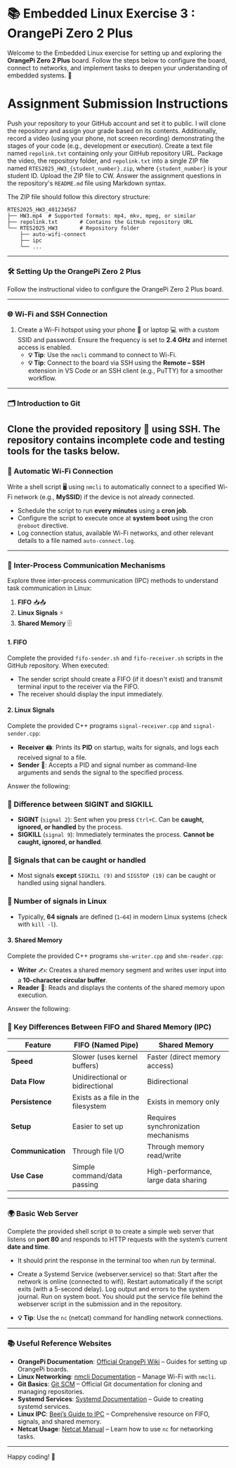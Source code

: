 # 📚 Embedded Linux Exercise 3 : OrangePi Zero 2 Plus

Welcome to the Embedded Linux exercise for setting up and exploring the **OrangePi Zero 2 Plus** board. Follow the steps below to configure the board, connect to networks, and implement tasks to deepen your understanding of embedded systems. 🚀

# Assignment Submission Instructions

Push your repository to your GitHub account and set it to public. I will clone the repository and assign your grade based on its contents. Additionally, record a video (using your phone, not screen recording) demonstrating the stages of your code (e.g., development or execution). Create a text file named `repolink.txt` containing only your GitHub repository URL. Package the video, the repository folder, and `repolink.txt` into a single ZIP file named `RTES2025_HW3_{student_number}.zip`, where `{student_number}` is your student ID. Upload the ZIP file to CW. Answer the assignment questions in the repository's `README.md` file using Markdown syntax.

The ZIP file should follow this directory structure:

```
RTES2025_HW3_401234567
├── HW3.mp4  # Supported formats: mp4, mkv, mpeg, or similar
├── repolink.txt       # Contains the GitHub repository URL
└── RTES2025_HW3       # Repository folder
    ├── auto-wifi-connect
    ├── ipc
    └── ...
```

---

### 🛠️ Setting Up the OrangePi Zero 2 Plus
Follow the instructional video to configure the OrangePi Zero 2 Plus board.

---

### 🌐 Wi-Fi and SSH Connection
1. Create a Wi-Fi hotspot using your phone 📱 or laptop 💻 with a custom SSID and password. Ensure the frequency is set to **2.4 GHz** and internet access is enabled.
   - **💡 Tip**: Use the `nmcli` command to connect to Wi-Fi.
   - **💡 Tip**: Connect to the board via SSH using the **Remote – SSH** extension in VS Code or an SSH client (e.g., PuTTY) for a smoother workflow.

---

### 🗂️ Introduction to Git
Clone the provided repository 📂 using SSH. The repository contains incomplete code and testing tools for the tasks below.
---

### 📡 Automatic Wi-Fi Connection
Write a shell script 🖥️ using `nmcli` to automatically connect to a specified Wi-Fi network (e.g., **MySSID**) if the device is not already connected.
- Schedule the script to run **every minutes** using a **cron job**.
- Configure the script to execute once at **system boot** using the cron `@reboot` directive.
- Log connection status, available Wi-Fi networks, and other relevant details to a file named `auto-connect.log`.

---

### 🔗 Inter-Process Communication Mechanisms
Explore three inter-process communication (IPC) methods to understand task communication in Linux:
1. **FIFO** 📥📤
2. **Linux Signals** ⚡
3. **Shared Memory** 🗄️

#### 1. FIFO
Complete the provided `fifo-sender.sh` and `fifo-receiver.sh` scripts in the GitHub repository. When executed:
- The sender script should create a FIFO (if it doesn't exist) and transmit terminal input to the receiver via the FIFO.
- The receiver should display the input immediately.

#### 2. Linux Signals
Complete the provided C++ programs `signal-receiver.cpp` and `signal-sender.cpp`:
- **Receiver** 🖨️: Prints its **PID** on startup, waits for signals, and logs each received signal to a file.
- **Sender** 📩: Accepts a PID and signal number as command-line arguments and sends the signal to the specified process.

Answer the following:
### 🔹 Difference between SIGINT and SIGKILL
- **SIGINT** (`signal 2`): Sent when you press `Ctrl+C`. Can be **caught, ignored, or handled** by the process.
- **SIGKILL** (`signal 9`): Immediately terminates the process. **Cannot be caught, ignored, or handled**.

### 🔹 Signals that can be caught or handled
- Most signals **except** `SIGKILL (9)` and `SIGSTOP (19)` can be caught or handled using signal handlers.

### 🔹 Number of signals in Linux
- Typically, **64 signals** are defined (`1–64`) in modern Linux systems (check with `kill -l`).
#### 3. Shared Memory
Complete the provided C++ programs `shm-writer.cpp` and `shm-reader.cpp`:
- **Writer** ✍️: Creates a shared memory segment and writes user input into a **10-character circular buffer**.
- **Reader** 📖: Reads and displays the contents of the shared memory upon execution.

Answer the following:
### 🔹 Key Differences Between FIFO and Shared Memory (IPC)

| Feature           | FIFO (Named Pipe)                  | Shared Memory                         |
|------------------|------------------------------------|---------------------------------------|
| **Speed**         | Slower (uses kernel buffers)       | Faster (direct memory access)         |
| **Data Flow**     | Unidirectional or bidirectional    | Bidirectional                         |
| **Persistence**   | Exists as a file in the filesystem | Exists in memory only                 |
| **Setup**         | Easier to set up                   | Requires synchronization mechanisms   |
| **Communication** | Through file I/O                   | Through memory read/write             |
| **Use Case**      | Simple command/data passing        | High-performance, large data sharing  |

---

### 🌍 Basic Web Server
Complete the provided shell script 🌐 to create a simple web server that listens on **port 80** and responds to HTTP requests with the system’s current **date and time**.
- It should print the response in the terminal too when run by terminal.
- Create a Systemd Service (webserver.service) so that:
    Start after the network is online (connected to wifi).
    Restart automatically if the script exits (with a 5-second delay).
    Log output and errors to the system journal.
    Run on system boot.
You should put the service file behind the webserver script in the submission and in the repository.

- **💡 Tip**: Use the `nc` (netcat) command for handling network connections.
    
---

### 📚 Useful Reference Websites
- **OrangePi Documentation**: [Official OrangePi Wiki](http://www.orangepi.org/orangepiwiki/) – Guides for setting up OrangePi boards.
- **Linux Networking**: [nmcli Documentation](https://networkmanager.dev/docs/api/latest/nmcli.html) – Manage Wi-Fi with `nmcli`.
- **Git Basics**: [Git SCM](https://git-scm.com/doc) – Official Git documentation for cloning and managing repositories.
- **Systemd Services**: [Systemd Documentation](https://www.freedesktop.org/software/systemd/man/systemd.service.html) – Guide to creating systemd services.
- **Linux IPC**: [Beej’s Guide to IPC](https://beej.us/guide/bgipc/) – Comprehensive resource on FIFO, signals, and shared memory.
- **Netcat Usage**: [Netcat Manual](http://nc110.sourceforge.net/) – Learn how to use `nc` for networking tasks.

---

Happy coding! 🎉

